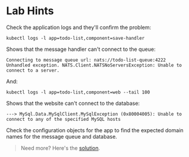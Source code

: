 # Lab Hints

Check the application logs and they'll confirm the problem:

```
kubectl logs -l app=todo-list,component=save-handler
```

Shows that the message handler can't connect to the queue:

```
Connecting to message queue url: nats://todo-list-queue:4222
Unhandled exception. NATS.Client.NATSNoServersException: Unable to connect to a server.
```

And: 

```
kubectl logs -l app=todo-list,component=web --tail 100
```

Shows that the website can't connect to the database:

```
---> MySql.Data.MySqlClient.MySqlException (0x80004005): Unable to connect to any of the specified MySQL hosts
```

Check the configuration objects for the app to find the expected domain names for the message queue and database.

> Need more? Here's the [solution](solution.md).